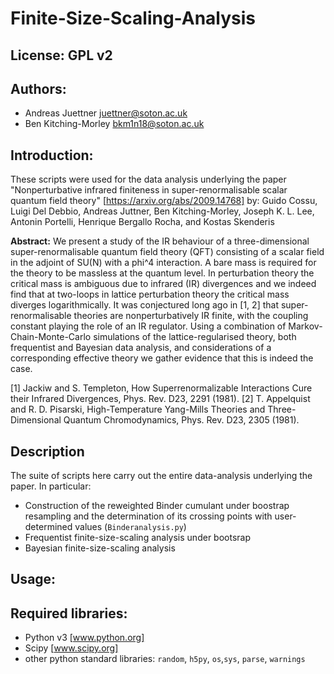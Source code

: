# Finite-Size-Scaling-Analysis

## License: GPL v2

## Authors: 
 - Andreas Juettner    <juettner@soton.ac.uk>
 - Ben Kitching-Morley <bkm1n18@soton.ac.uk>

## Introduction:
These scripts were used for the data analysis underlying the paper
   "Nonperturbative infrared finiteness in super-renormalisable scalar quantum field theory"
   [https://arxiv.org/abs/2009.14768]
by: Guido Cossu, Luigi Del Debbio, Andreas Juttner, Ben Kitching-Morley, Joseph K. L. Lee, Antonin Portelli, Henrique Bergallo Rocha, and Kostas Skenderis

**Abstract:** We present a study of the IR behaviour of a three-dimensional super-renormalisable quantum field theory (QFT) consisting of a scalar field in the adjoint of SU(N) with a phi^4 interaction. A bare mass is required for the theory to be massless at the quantum level. In perturbation theory the critical mass is ambiguous due to infrared (IR) divergences and we indeed find that at two-loops in lattice perturbation theory the critical mass diverges logarithmically. It was conjectured long ago in [1, 2] that super-renormalisable theories are nonperturbatively IR finite, with the coupling constant playing the role of an IR regulator. Using a combination of Markov-Chain-Monte-Carlo simulations of the lattice-regularised theory, both frequentist and Bayesian data analysis, and considerations of a corresponding effective theory we gather evidence that this is indeed the case.

[1] Jackiw and S. Templeton, How Superrenormalizable Interactions Cure their Infrared Divergences, Phys. Rev. D23, 2291 (1981).
[2] T. Appelquist and R. D. Pisarski, High-Temperature Yang-Mills Theories and Three-Dimensional Quantum Chromodynamics, Phys. Rev. D23, 2305 (1981).


## Description
The suite of scripts here carry out the entire data-analysis underlying the paper. 
In particular:
- Construction of the reweighted Binder cumulant under boostrap resampling and the determination of its crossing
points with user-determined values (`Binderanalysis.py`)
- Frequentist finite-size-scaling analysis under bootsrap
- Bayesian finite-size-scaling analysis

## Usage:


## Required libraries:
- Python v3 [www.python.org]
- Scipy [www.scipy.org]
- other python standard libraries: `random`, `h5py`, `os`,`sys`, `parse`, `warnings`




